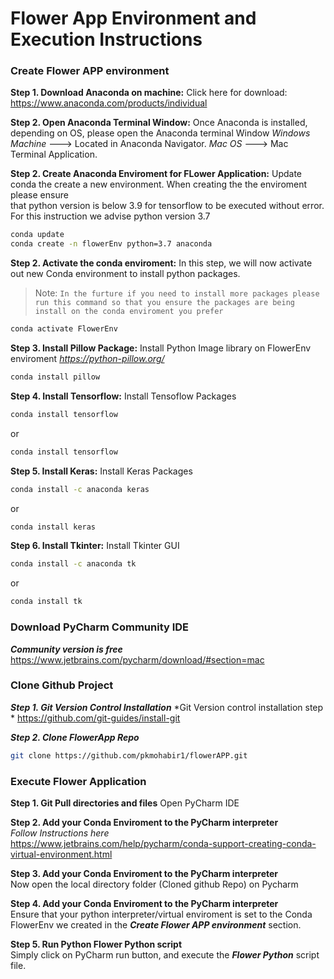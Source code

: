 # Flower App Environment and Execution Instructions 
### Create Flower APP environment
**Step 1. Download Anaconda on machine:**
Click here for download:  
https://www.anaconda.com/products/individual

**Step 2. Open Anaconda Terminal Window:**
Once Anaconda is installed, depending on OS, please open the Anaconda terminal Window
*Windows Machine* ---> Located in Anaconda Navigator. 
*Mac OS* ---> Mac Terminal Application. 

**Step 2. Create Anaconda Enviroment for FLower Application:**
Update conda the create a new environment. When creating the the enviroment please ensure  
that python version is below 3.9 for tensorflow to be executed without error. For this instruction we advise python version 3.7
```sh
conda update
conda create -n flowerEnv python=3.7 anaconda
```
**Step 2. Activate the conda enviroment:**
In this step, we will now activate out new Conda environment to install python packages. 

> Note: `In the furture if you need to install more packages please run this command so that you ensure the packages are being install on the conda enviroment you prefer`

```sh
conda activate FlowerEnv
```
**Step 3. Install Pillow Package:**
Install Python Image library on FlowerEnv enviroment
*https://python-pillow.org/*
```sh
conda install pillow
```
**Step 4. Install Tensorflow:**
Install Tensoflow Packages
```sh
conda install tensorflow
```
or
```sh
conda install tensorflow
```
**Step 5. Install Keras:**
Install Keras Packages
```sh
conda install -c anaconda keras
```
or
```sh
conda install keras
```
**Step 6. Install Tkinter:**
Install Tkinter GUI
```sh
conda install -c anaconda tk
```
or
```sh
conda install tk
```
### Download PyCharm Community IDE
***Community version is free*** 
https://www.jetbrains.com/pycharm/download/#section=mac
### Clone Github Project 
***Step 1. Git Version Control Installation***
*Git Version control installation step *
https://github.com/git-guides/install-git

***Step 2. Clone FlowerApp Repo***
```sh
git clone https://github.com/pkmohabir1/flowerAPP.git
```

### Execute Flower Application
**Step 1. Git Pull directories and files**
Open PyCharm IDE  

**Step 2. Add your Conda Enviroment to the PyCharm interpreter**  
*Follow Instructions here*  
https://www.jetbrains.com/help/pycharm/conda-support-creating-conda-virtual-environment.html 

**Step 3. Add your Conda Enviroment to the PyCharm interpreter**  
Now open the local directory folder (Cloned github Repo) on Pycharm  

**Step 4. Add your Conda Enviroment to the PyCharm interpreter**  
Ensure that your python interpreter/virtual enviroment is set to the Conda FlowerEnv we     created in the ***Create Flower APP environment*** section.  

**Step 5. Run Python Flower Python script**  
Simply click on PyCharm run button, and execute the ***Flower Python*** script file. 


